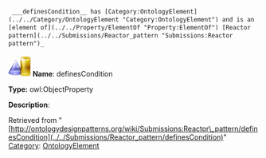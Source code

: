 ```
 ___definesCondition__ has [Category:OntologyElement](../../Category/OntologyElement "Category:OntologyElement") and is an [element of](../../Property/ElementOf "Property:ElementOf") [Reactor pattern](../../Submissions/Reactor_pattern "Submissions:Reactor pattern")_

```

  




[![ObjectProperty](../../images/thumb/c/c3/ObjectProperty.gif/45px-ObjectProperty.gif)](../../Image/ObjectProperty.gif "ObjectProperty")
__Name__: definesCondition 


__Type:__ owl:ObjectProperty 


__Description__: 





Retrieved from "[http://ontologydesignpatterns.org/wiki/Submissions:Reactor\_pattern/definesCondition](../../Submissions/Reactor_pattern/definesCondition)"
 [Category](http://ontologydesignpatterns.org/wiki/Special:Categories "Special:Categories"): [OntologyElement](../../Category/OntologyElement "Category:OntologyElement")